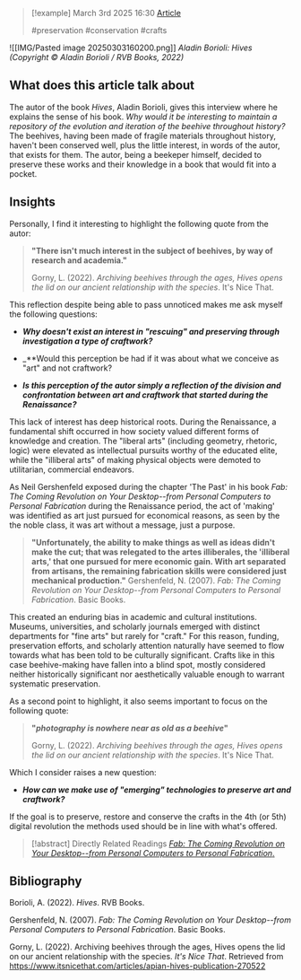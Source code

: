 
> [!example] March 3rd 2025 16:30
> [Article](https://www.itsnicethat.com/articles/apian-hives-publication-270522)
>
> #preservation #conservation #crafts 


![[IMG/Pasted image 20250303160200.png]]
*Aladin Borioli: Hives (Copyright © Aladin Borioli / RVB Books, 2022)*
## What does this article talk about

The autor of the book _Hives_, Aladin Borioli, gives this interview where he explains the sense of his book. _Why would it be interesting to maintain a repository of the evolution and iteration of the beehive throughout history?_ The beehives, having been made of fragile materials throughout history, haven't been conserved well, plus the little interest, in words of the autor, that exists for them. The autor, being a beekeper himself, decided to preserve these works and their knowledge in a book that would fit into a pocket.

## Insights

Personally, I find it interesting to highlight the following quote from the autor:

> **"There isn't much interest in the subject of beehives, by way of research and academia."**
> 
> Gorny, L. (2022). _Archiving beehives through the ages, Hives opens the lid on our ancient relationship with the species_. It's Nice That.

This reflection despite being able to pass unnoticed makes me ask myself the following questions:

- _**Why doesn't exist an interest in "rescuing" and preserving through investigation a type of craftwork?**_

- _**Would this perception be had if it was about what we conceive as "art" and not craftwork?

- _**Is this perception of the autor simply a reflection of the division and confrontation between art and craftwork that started during the Renaissance?**_

This lack of interest has deep historical roots. During the Renaissance, a fundamental shift occurred in how society valued different forms of knowledge and creation. The "liberal arts" (including geometry, rhetoric, logic) were elevated as intellectual pursuits worthy of the educated elite, while the "illiberal arts" of making physical objects were demoted to utilitarian, commercial endeavors.

As Neil Gershenfeld exposed during the chapter 'The Past' in his book *Fab: The Coming Revolution on Your Desktop--from Personal Computers to Personal Fabrication* during the Renaissance period, the act of 'making' was identified as art just pursued for economical reasons, as seen by the the noble class, it was art without a message, just a purpose.

>**"Unfortunately, the ability to make things as well as ideas didn't make the cut; that was relegated to the artes illiberales, the 'illiberal arts,' that one pursued for mere economic gain. With art separated from artisans, the remaining fabrication skills were considered just mechanical production."**
>Gershenfeld, N. (2007). _Fab: The Coming Revolution on Your Desktop--from Personal Computers to Personal Fabrication_. Basic Books.

This created an enduring bias in academic and cultural institutions. Museums, universities, and scholarly journals emerged with distinct departments for "fine arts" but rarely for "craft." For this reason, funding, preservation efforts, and scholarly attention naturally have seemed to flow towards what has been told to be culturally significant. Crafts like in this case beehive-making have fallen into a blind spot, mostly considered neither historically significant nor aesthetically valuable enough to warrant systematic preservation.


As a second point to highlight, it also seems important to focus on the following quote:

> **"_photography is nowhere near as old as a beehive_"**
> 
> Gorny, L. (2022). _Archiving beehives through the ages, Hives opens the lid on our ancient relationship with the species_. It's Nice That.

Which I consider raises a new question:

- _**How can we make use of "emerging" technologies to preserve art and craftwork?**_

If the goal is to preserve, restore and conserve the crafts in the 4th (or 5th) digital revolution the methods used should be in line with what's offered. 

> [!abstract] Directly Related Readings
> [_Fab: The Coming Revolution on Your Desktop--from Personal Computers to Personal Fabrication_.](FAB.md) 

## Bibliography

Borioli, A. (2022). _Hives_. RVB Books.

Gershenfeld, N. (2007). _Fab: The Coming Revolution on Your Desktop--from Personal Computers to Personal Fabrication_. Basic Books.

Gorny, L. (2022). Archiving beehives through the ages, Hives opens the lid on our ancient relationship with the species. _It's Nice That_. Retrieved from https://www.itsnicethat.com/articles/apian-hives-publication-270522